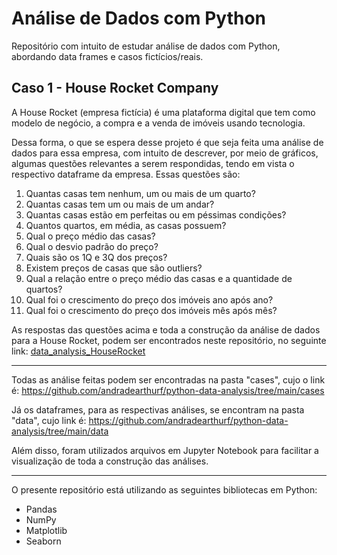 # Análise de Dados com Python

Repositório com intuito de estudar análise de dados com Python, abordando data frames e casos fictícios/reais. 


## Caso 1 - House Rocket Company

A House Rocket (empresa fictícia) é uma plataforma digital que tem como modelo de negócio, a compra e a venda de imóveis usando tecnologia. 

Dessa forma, o que se espera desse projeto é que seja feita uma análise de dados para essa empresa, com intuito de descrever, por meio de gráficos, algumas questões relevantes a serem respondidas, tendo em vista o respectivo dataframe da empresa. Essas questões são:

1. Quantas casas tem nenhum, um ou mais de um quarto?
2. Quantas casas tem um ou mais de um andar?
3. Quantas casas estão em perfeitas ou em péssimas condições?
4. Quantos quartos, em média, as casas possuem?
5. Qual o preço médio das casas?
6. Qual o desvio padrão do preço?
7. Quais são os 1Q e 3Q dos preços?
8. Existem preços de casas que são outliers?
9. Qual a relação entre o preço médio das casas e a quantidade de quartos?
10. Qual foi o crescimento do preço dos imóveis ano após ano?
11. Qual foi o crescimento do preço dos imóveis mês após mês?

As respostas das questões acima e toda a construção da análise de dados para a House Rocket, podem ser encontrados neste repositório, no seguinte link:  [data_analysis_HouseRocket](https://github.com/andradearthurf/python-data-analysis/blob/main/cases/data_analisys_HouseRocket.ipynb)

---

Todas as análise feitas podem ser encontradas na pasta "cases", cujo o link é: https://github.com/andradearthurf/python-data-analysis/tree/main/cases

Já os dataframes, para as respectivas análises, se encontram na pasta "data", cujo link é: https://github.com/andradearthurf/python-data-analysis/tree/main/data


Além disso, foram utilizados arquivos em Jupyter Notebook para facilitar a visualização de toda a construção das análises.

---

O presente repositório está utilizando as seguintes bibliotecas em Python:
- Pandas
- NumPy
- Matplotlib
- Seaborn
